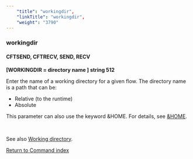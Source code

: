 ```yaml
---
    "title": "workingdir",
    "linkTitle": "workingdir",
    "weight": "3790"
---
```

### workingdir

#### CFTSEND, CFTRECV, SEND, RECV

****[WORKINGDIR = directory name ] string 512****

Enter the name of a working directory for a given flow. The directory name is a path that can be:

- Relative (to the runtime)
- Absolute

This parameter can also use the keyword &HOME. For details, see [&HOME](../home).

 

See also [Working directory](../../../../concepts/transfer_command_overview/working_directory_allos).

[Return to Command index](../../)
